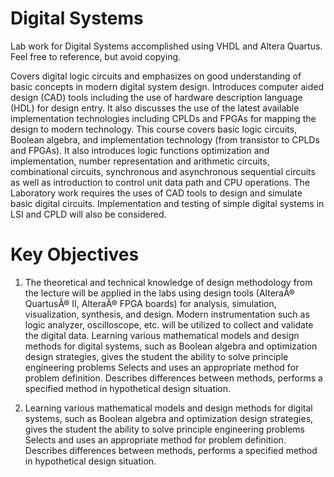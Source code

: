 # Digital Systems
Lab work for Digital Systems accomplished using VHDL and Altera Quartus. Feel free to reference, but avoid copying.

Covers digital logic circuits and emphasizes on good understanding of basic concepts in modern digital system design. Introduces computer aided design (CAD) tools including the use of hardware description language (HDL) for design entry. It also discusses the use of the latest available implementation technologies including CPLDs and FPGAs for mapping the design to modern technology. This course covers basic logic circuits, Boolean algebra, and implementation technology (from transistor to CPLDs and FPGAs). It also introduces logic functions optimization and implementation, number representation and arithmetic circuits, combinational circuits, synchronous and asynchronous sequential circuits as well as introduction to control unit data path and CPU operations. The Laboratory work requires the uses of CAD tools to design and simulate basic digital circuits. Implementation and testing of simple digital systems in LSI and CPLD will also be considered.

# Key Objectives
1. The theoretical and technical knowledge of design methodology from the lecture will be applied in the labs
   using design tools (AlteraÂ® QuartusÂ® II, AlteraÂ® FPGA boards) for analysis, simulation, visualization,
   synthesis, and design. Modern instrumentation such as logic analyzer, oscilloscope, etc. will be utilized to
   collect and validate the digital data. Learning various mathematical models and design methods for digital
   systems, such as Boolean algebra and optimization design strategies, gives the student the ability to solve
   principle engineering problems Selects and uses an appropriate method for problem definition. Describes
   differences between methods, performs a specified method in hypothetical design situation.

2. Learning various mathematical models and design methods for digital systems, such as Boolean algebra and
   optimization design strategies, gives the student the ability to solve principle engineering problems Selects
   and uses an appropriate method for problem definition. Describes differences between methods, performs a
   specified method in hypothetical design situation.
